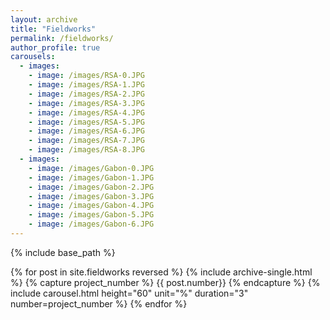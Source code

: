 ```yaml
---
layout: archive
title: "Fieldworks"
permalink: /fieldworks/
author_profile: true
carousels:
  - images:
    - image: /images/RSA-0.JPG
    - image: /images/RSA-1.JPG
    - image: /images/RSA-2.JPG
    - image: /images/RSA-3.JPG
    - image: /images/RSA-4.JPG
    - image: /images/RSA-5.JPG
    - image: /images/RSA-6.JPG
    - image: /images/RSA-7.JPG
    - image: /images/RSA-8.JPG
  - images:
    - image: /images/Gabon-0.JPG
    - image: /images/Gabon-1.JPG
    - image: /images/Gabon-2.JPG
    - image: /images/Gabon-3.JPG
    - image: /images/Gabon-4.JPG
    - image: /images/Gabon-5.JPG
    - image: /images/Gabon-6.JPG
---
```


{% include base_path %}


{% for post in site.fieldworks reversed %}
  {% include archive-single.html %}
  {% capture project_number %}
  {{ post.number}}
  {% endcapture %}
  {% include carousel.html height="60" unit="%" duration="3" number=project_number %}
{% endfor %}
